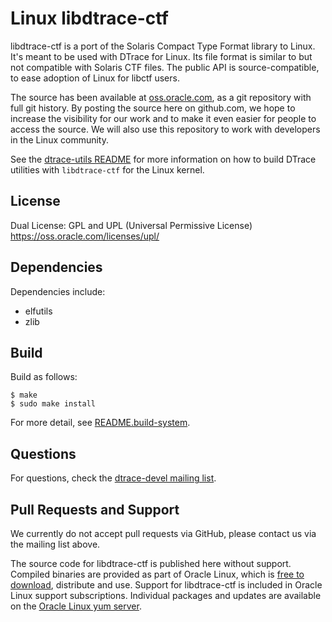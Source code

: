 # Linux libdtrace-ctf

libdtrace-ctf is a port of the Solaris Compact Type Format library to Linux.
It's meant to be used with DTrace for Linux.
Its file format is similar to but not compatible with Solaris CTF files.
The public API is source-compatible, to ease adoption of Linux for libctf users.

The source has been available at
[oss.oracle.com](https://oss.oracle.com/git/gitweb.cgi?p=libdtrace-ctf.git;a=tags),
as a git repository with full git history.
By posting the source here on github.com, we hope to increase the visibility for our work
and to make it even easier for people to access the source.
We will also use this repository to work with developers in the Linux community.

See the [dtrace-utils README](https://github.com/oracle/dtrace-utils)
for more information on how to build DTrace utilities
with `libdtrace-ctf` for the Linux kernel.

## License

Dual License: GPL and UPL (Universal Permissive License) https://oss.oracle.com/licenses/upl/

## Dependencies

Dependencies include:
- elfutils
- zlib

## Build

Build as follows:

```
$ make
$ sudo make install
```

For more detail, see [README.build-system](README.build-system).

## Questions

For questions, check the
[dtrace-devel mailing list](https://oss.oracle.com/mailman/listinfo/dtrace-devel).

## Pull Requests and Support

We currently do not accept pull requests via GitHub, please contact us via the mailing list above.

The source code for libdtrace-ctf is published here without support. Compiled binaries are provided as part of Oracle Linux,
which is [free to download](http://www.oracle.com/technetwork/server-storage/linux/downloads/index.html), distribute and use.
Support for libdtrace-ctf is included in Oracle Linux support subscriptions. Individual packages and updates are available on the [Oracle Linux yum server](https://yum.oracle.com).
